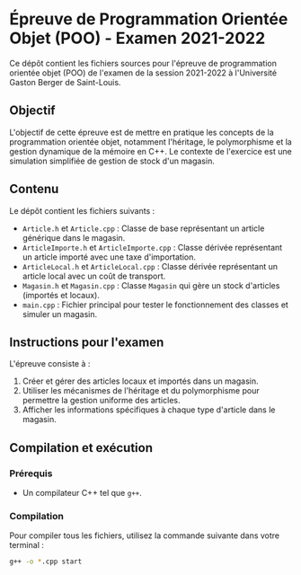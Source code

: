 # Épreuve de Programmation Orientée Objet (POO) - Examen 2021-2022

Ce dépôt contient les fichiers sources pour l'épreuve de programmation orientée objet (POO) de l'examen de la session 2021-2022 à l'Université Gaston Berger de Saint-Louis.

## Objectif

L'objectif de cette épreuve est de mettre en pratique les concepts de la programmation orientée objet, notamment l'héritage, le polymorphisme et la gestion dynamique de la mémoire en C++. Le contexte de l'exercice est une simulation simplifiée de gestion de stock d'un magasin.

## Contenu

Le dépôt contient les fichiers suivants :

- `Article.h` et `Article.cpp` : Classe de base représentant un article générique dans le magasin.
- `ArticleImporte.h` et `ArticleImporte.cpp` : Classe dérivée représentant un article importé avec une taxe d'importation.
- `ArticleLocal.h` et `ArticleLocal.cpp` : Classe dérivée représentant un article local avec un coût de transport.
- `Magasin.h` et `Magasin.cpp` : Classe `Magasin` qui gère un stock d'articles (importés et locaux).
- `main.cpp` : Fichier principal pour tester le fonctionnement des classes et simuler un magasin.

## Instructions pour l'examen

L'épreuve consiste à :

1. Créer et gérer des articles locaux et importés dans un magasin.
2. Utiliser les mécanismes de l'héritage et du polymorphisme pour permettre la gestion uniforme des articles.
3. Afficher les informations spécifiques à chaque type d'article dans le magasin.

## Compilation et exécution

### Prérequis

- Un compilateur C++ tel que `g++`.

### Compilation

Pour compiler tous les fichiers, utilisez la commande suivante dans votre terminal :

```bash
g++ -o *.cpp start 
